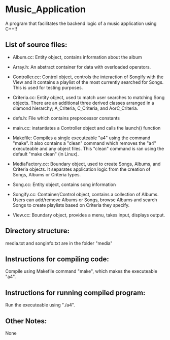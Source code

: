 # Music_Application
A program that facilitates the backend logic of a music application using C++!!


## List of source files:   
* Album.cc:  Entity object, contains information about the album    
* Array.h:  An abstract container for data with overloaded operators.   
* Controller.cc:  Control object, controls the interaction of Songify with the View and it contains a playlist of the most currently searched for Songs. This is used   for testing purposes.       
* Criteria.cc: Entity object, used to match user searches to matching Song objects. There are an additional three derived classes arranged in a diamond hierarchy; A_Criteria, C_Criteria, and AorC_Criteria.     
* defs.h: File which contains preprocessor constants   
* main.cc: instantiates a Controller object and calls the launch() function   
* Makefile: Compiles a single executeable "a4" using the command "make". It also contains a "clean" command which removes the "a4" executeable and any object files. This "clean" command is ran using the default "make clean" (in Linux).   

* MediaFactory.cc: Boundary object, used to create Songs, Albums, and Criteria objects. It separates application logic from the creation of Songs, Albums or Criteria types.    
* Song.cc: Entity object, contains song information     
* Songify.cc: Container/Control object, contains a collection of Albums. Users can add/remove Albums or Songs, browse Albums and search Songs to create playlists based on Criteria they specify.        
* View.cc: Boundary object, provides a menu, takes input, displays output.    


## Directory structure:   
media.txt and songinfo.txt are in the folder "media"   

## Instructions for compiling code:    
Compile using Makefile command "make", which makes the executeable "a4".   

## Instructions for running compiled program:   
Run the executeable using "./a4".     

## Other Notes:   
None   
